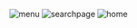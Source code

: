 ![menu](https://github.com/user-attachments/assets/8783f496-64c5-4b62-94fb-13e2f91d451c)
![searchpage](https://github.com/user-attachments/assets/fd14c93f-c7c0-4c3a-bf21-1e4f038c6153)
![home](https://github.com/user-attachments/assets/60e9b4d8-431c-4e2a-b8af-e3195871b59b)
